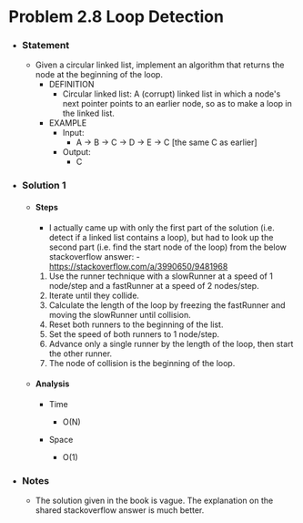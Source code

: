 # Problem 2.8 Loop Detection

- ### Statement

  - Given a circular linked list, implement an algorithm that returns the node at the beginning of the loop.
    - DEFINITION
      - Circular linked list: A (corrupt) linked list in which a node's next pointer points to an earlier node, so as to make a loop in the linked list.
    - EXAMPLE
      - Input:
        - A -> B -> C -> D -> E -> C [the same C as earlier]
      - Output:
        - C

- ### Solution 1

  - #### Steps

    - I actually came up with only the first part of the solution (i.e. detect if a linked list contains a loop), but had to look up the second part (i.e. find the start node of the loop) from the below stackoverflow answer:
          - https://stackoverflow.com/a/3990650/9481968

    1. Use the runner technique with a slowRunner at a speed of 1 node/step and a fastRunner at a speed of 2 nodes/step.
    2. Iterate until they collide.
    3. Calculate the length of the loop by freezing the fastRunner and moving the slowRunner until collision.
    4. Reset both runners to the beginning of the list. 
    5. Set the speed of both runners to 1 node/step. 
    6. Advance only a single runner by the length of the loop, then start the other runner. 
    7. The node of collision is the beginning of the loop. 

  - #### Analysis

    - Time

      - O(N)

    - Space
      - O(1)

- ### Notes

  - The solution given in the book is vague. The explanation on the shared stackoverflow answer is much better.
